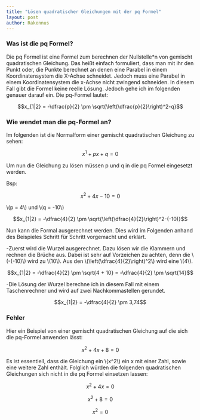 ```yaml
---
title: "Lösen quadratischer Gleichungen mit der pq Formel"
layout: post
author: Rakennus
---
```


### Was ist die pq Formel?

Die pq Formel ist eine Formel zum berechnen der Nullstelle*n von gemischt quadratischen Gleichung. Das heißt einfach formuliert, dass man mit ihr den Punkt oder, die Punkte berechnet an denen eine Parabel in einem Koordinatensystem die X-Achse schneidet. Jedoch muss eine Parabel in einem Koordinatensystem die x-Achse nicht zwingend schneiden. In diesem Fall gibt die Formel keine reelle Lösung. Jedoch gehe ich im folgenden genauer darauf ein.
Die pq-Formel lautet:

$$x_{1|2} = -\dfrac{p}{2} \pm \sqrt{\left(\dfrac{p}{2}\right)^2-q}$$

### Wie wendet man die pq-Formel an?

Im folgenden ist die Normalform einer gemischt quadratischen Gleichung zu sehen:

$$x^1 + px + q = 0$$

Um nun die Gleichung zu lösen müssen p und q in die pq Formel eingesetzt werden.

Bsp:

$$x^2 + 4x - 10 = 0$$

\\(p = 4\\) und \\(q = -10\\)

$$x_{1|2} = -\dfrac{4}{2} \pm \sqrt{\left(\dfrac{4}{2}\right)^2-(-10)}$$

Nun kann die Formal ausgerechnet werden. Dies wird im Folgenden anhand des Beispieles Schritt für Schritt vorgemacht und erklärt.

-Zuerst wird die Wurzel ausgerechnet. Dazu lösen wir die Klammern und rechnen die Brüche aus. Dabei ist sehr auf Vorzeichen zu achten, denn die \\(-(-10)\\) wird zu \\(10\\). Aus den \\(\left(\dfrac{4}{2}\right)^2\\) wird eine \\(4\\).

$$x_{1|2} = -\dfrac{4}{2} \pm \sqrt{4 + 10} = -\dfrac{4}{2} \pm \sqrt{14}$$

-Die Lösung der Wurzel berechne ich in diesem Fall mit einem Taschenrechner und wird auf zwei Nachkommastellen gerundet.

$$x_{1|2} = -\dfrac{4}{2} \pm 3,74$$

### Fehler

Hier ein Beispiel von einer gemischt quadratischen Gleichung auf die sich die pq-Formel anwenden lässt:

$$x^2 + 4x + 8 = 0$$

Es ist essentiell, dass die Gleichung ein \\(x^2\\) ein x mit einer Zahl, sowie eine weitere Zahl enthält. Folglich würden die folgenden quadratischen Gleichungen sich nicht in die pq Formel einsetzen lassen:

$$x^2 + 4x = 0$$

$$x^2 + 8 = 0$$

$$x^2 = 0$$

<!--
$$x_{1|2} = -\dfrac{p}{2} \pm \sqrt{\left(\dfrac{p}{2}\right)^2-q}$$

$$x_1 = -\dfrac{p}{2} + \sqrt{\left(\dfrac{p}{2}\right)^2-q}$$

$$x_2 = -\dfrac{p}{2} - \sqrt{\left(\dfrac{p}{2}\right)^2-q}$$
-->